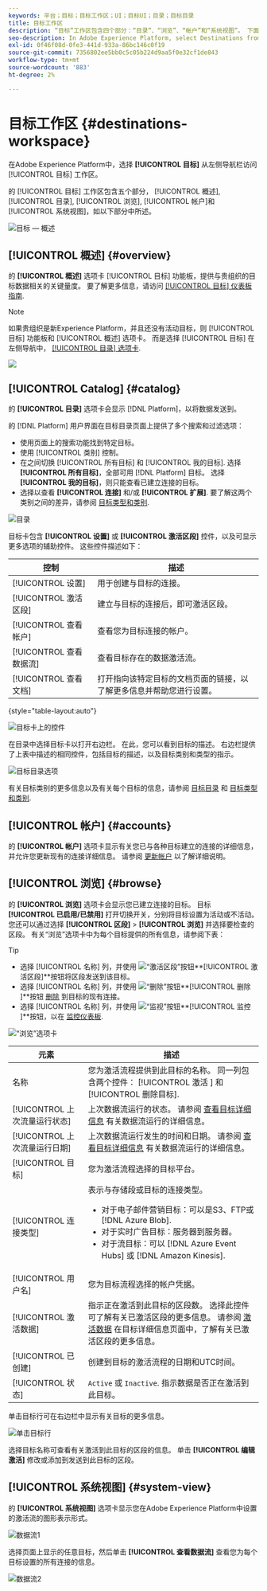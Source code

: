 ```yaml
---
keywords: 平台；目标；目标工作区；UI；目标UI；目录；目标目录
title: 目标工作区
description: “目标”工作区包含四个部分：“目录”、“浏览”、“帐户”和“系统视图”。 下面各节对这些参数进行了描述。
seo-description: In Adobe Experience Platform, select Destinations from the left navigation bar to access the destinations workspace.
exl-id: 0f46f08d-0fe3-441d-933a-86bc146c0f19
source-git-commit: 7356802ee5bb0c5c05b224d9aa5f0e32cf1de843
workflow-type: tm+mt
source-wordcount: '883'
ht-degree: 2%

---
```


# 目标工作区 {#destinations-workspace}

在Adobe Experience Platform中，选择 **[!UICONTROL 目标]** 从左侧导航栏访问 [!UICONTROL 目标] 工作区。

的 [!UICONTROL 目标] 工作区包含五个部分， [!UICONTROL 概述], [!UICONTROL 目录], [!UICONTROL 浏览], [!UICONTROL 帐户]和 [!UICONTROL 系统视图]，如以下部分中所述。

![目标 — 概述](../assets/ui/workspace/destinations-overview.png)

## [!UICONTROL 概述] {#overview}

的 **[!UICONTROL 概述]** 选项卡 [!UICONTROL 目标] 功能板，提供与贵组织的目标数据相关的关键量度。 要了解更多信息，请访问 [[!UICONTROL 目标] 仪表板指南](../../dashboards/guides/destinations.md).

>[!NOTE]
>
>如果贵组织是新Experience Platform，并且还没有活动目标，则 [!UICONTROL 目标] 功能板和 [!UICONTROL 概述] 选项卡。 而是选择 [!UICONTROL 目标] 在左侧导航中， [[!UICONTROL 目录] 选项卡](#catalog).

![](../../dashboards/images/destinations/dashboard-overview.png)

## [!UICONTROL Catalog] {#catalog}

的 **[!UICONTROL 目录]** 选项卡会显示 [!DNL Platform]，以将数据发送到。

的 [!DNL Platform] 用户界面在目标目录页面上提供了多个搜索和过滤选项：

* 使用页面上的搜索功能找到特定目标。
* 使用 [!UICONTROL 类别] 控制。
* 在之间切换 [!UICONTROL 所有目标] 和 [!UICONTROL 我的目标]. 选择 **[!UICONTROL 所有目标]**，全部可用 [!DNL Platform] 目标。 选择 **[!UICONTROL 我的目标]**，则只能查看已建立连接的目标。
* 选择以查看 **[!UICONTROL 连接]** 和/或 **[!UICONTROL 扩展]**. 要了解这两个类别之间的差异，请参阅 [目标类型和类别](../destination-types.md).

![目录](../assets/ui/workspace/catalog.png)

目标卡包含 **[!UICONTROL 设置]** 或 **[!UICONTROL 激活区段]** 控件，以及可显示更多选项的辅助控件。 这些控件描述如下：

| 控制 | 描述 |
|---------|----------|
| [!UICONTROL 设置] | 用于创建与目标的连接。 |
| [!UICONTROL 激活区段] | 建立与目标的连接后，即可激活区段。 |
| [!UICONTROL 查看帐户] | 查看您为目标连接的帐户。 |
| [!UICONTROL 查看数据流] | 查看目标存在的数据激活流。 |
| [!UICONTROL 查看文档] | 打开指向该特定目标的文档页面的链接，以了解更多信息并帮助您进行设置。 |

{style=&quot;table-layout:auto&quot;}

![目标卡上的控件](../assets/ui/workspace/destination-card-options.png)

在目录中选择目标卡以打开右边栏。 在此，您可以看到目标的描述。 右边栏提供了上表中描述的相同控件，包括目标的描述，以及目标类别和类型的指示。

![目标目录选项](../assets/ui/workspace/destination-right-rail.png)

有关目标类别的更多信息以及有关每个目标的信息，请参阅 [目标目录](../catalog/overview.md) 和 [目标类型和类别](../destination-types.md).

## [!UICONTROL 帐户] {#accounts}

的 **[!UICONTROL 帐户]** 选项卡显示有关您已与各种目标建立的连接的详细信息，并允许您更新现有的连接详细信息。 请参阅 [更新帐户](update-accounts.md) 以了解详细说明。

## [!UICONTROL 浏览] {#browse}

的 **[!UICONTROL 浏览]** 选项卡会显示您已建立连接的目标。 目标 **[!UICONTROL 已启用/已禁用]** 打开切换开关，分别将目标设置为活动或不活动。 您还可以通过选择 **[!UICONTROL 区段]** > **[!UICONTROL 浏览]** 并选择要检查的区段。 有关“浏览”选项卡中为每个目标提供的所有信息，请参阅下表：

>[!TIP]
>
> * 选择 [!UICONTROL 名称] 列，并使用 ![“激活区段”按钮](../assets/ui/workspace/add-data-symbol.png)**[!UICONTROL 激活区段&#x200B;]**按钮将区段发送到该目标。
> * 选择 [!UICONTROL 名称] 列，并使用 ![“删除”按钮](../assets/ui/workspace/delete-destination-symbol.png)**[!UICONTROL 删除&#x200B;]**按钮 [删除](delete-destinations.md) 到目标的现有连接。
> * 选择 [!UICONTROL 名称] 列，并使用 ![“监视”按钮](../assets/ui/workspace/monitoring-icon.png)**[!UICONTROL 监控&#x200B;]**按钮，以在 [监控仪表板](/help/dataflows/ui/monitor-destinations.md#monitoring-destinations-dashboard).


![“浏览”选项卡](../assets/ui/workspace/browse-tab.png)

| 元素 | 描述 |
|---------|----------|
| 名称 | 您为激活流程提供到此目标的名称。 同一列包含两个控件： [!UICONTROL 激活 ] 和 [!UICONTROL 删除目标]. |
| [!UICONTROL 上次流量运行状态] | 上次数据流运行的状态。 请参阅 [查看目标详细信息](destination-details-page.md) 有关数据流运行的详细信息。 |
| [!UICONTROL 上次流量运行日期] | 上次数据流运行发生的时间和日期。 请参阅 [查看目标详细信息](destination-details-page.md) 有关数据流运行的详细信息。 |
| [!UICONTROL 目标] | 您为激活流程选择的目标平台。 |
| [!UICONTROL 连接类型] | 表示与存储段或目标的连接类型。 <ul><li>对于电子邮件营销目标：可以是S3、FTP或 [!DNL Azure Blob].</li><li>对于实时广告目标：服务器到服务器。</li><li>对于流目标：可以 [!DNL Azure Event Hubs] 或 [!DNL Amazon Kinesis].</li></ul> |
| [!UICONTROL 用户名] | 您为目标流程选择的帐户凭据。 |
| [!UICONTROL 激活数据] | 指示正在激活到此目标的区段数。 选择此控件可了解有关已激活区段的更多信息。 请参阅 [激活数据](/help/destinations/ui/destination-details-page.md#activation-data) 在目标详细信息页面中，了解有关已激活区段的更多信息。 |
| [!UICONTROL 已创建] | 创建到目标的激活流程的日期和UTC时间。 |
| [!UICONTROL 状态] | `Active` 或 `Inactive`. 指示数据是否正在激活到此目标。 |

单击目标行可在右边栏中显示有关目标的更多信息。

![单击目标行](../assets/ui/workspace/click-destination-row.png)

选择目标名称可查看有关激活到此目标的区段的信息。 单击 **[!UICONTROL 编辑激活]** 修改或添加到发送到此目标的区段。

## [!UICONTROL 系统视图] {#system-view}

的 **[!UICONTROL 系统视图]** 选项卡显示您在Adobe Experience Platform中设置的激活流的图形表示形式。

![数据流1](../assets/ui/workspace/data-flows1.png)

选择页面上显示的任意目标，然后单击 **[!UICONTROL 查看数据流]** 查看您为每个目标设置的所有连接的信息。

![数据流2](../assets/ui/workspace/data-flows2.png)
